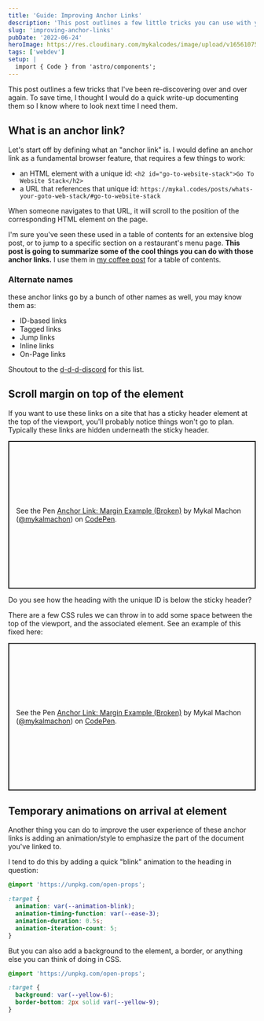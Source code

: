 ```yaml
---
title: 'Guide: Improving Anchor Links'
description: 'This post outlines a few little tricks you can use with your anchor links'
slug: 'improving-anchor-links'
pubDate: '2022-06-24'
heroImage: https://res.cloudinary.com/mykalcodes/image/upload/v1656107583/Mykal%20Codes/rick-rothenberg-Nqx3SaMp4kQ-unsplash.jpg
tags: ['webdev']
setup: |
  import { Code } from 'astro/components';
---
```


This post outlines a few tricks that I've been re-discovering over and over again. To save time, I thought I would do a quick write-up documenting them so I know where to look next time I need them.

## What is an anchor link?

Let's start off by defining what an "anchor link" is. I would define an anchor link as a fundamental browser feature, that requires a few things to work:

- an HTML element with a unique id: `<h2 id="go-to-website-stack">Go To Website Stack</h2>`
- a URL that references that unique id: `https://mykal.codes/posts/whats-your-goto-web-stack/#go-to-website-stack`

When someone navigates to that URL, it will scroll to the position of the corresponding HTML element on the page.

I'm sure you've seen these used in a table of contents for an extensive blog post, or to jump to a specific section on a restaurant's menu page.  **This post is going to summarize some of the cool things you can do with those anchor links.** I use them in [my coffee post](/posts/coffee-setup) for a table of contents.

### Alternate names

these anchor links go by a bunch of other names as well, you may know them as:

- ID-based links
- Tagged links
- Jump links
- Inline links
- On-Page links

Shoutout to the [d-d-d-discord](https://www.patreon.com/shoptalkshow) for this list.

## Scroll margin on top of the element

If you want to use these links on a site that has a sticky header element at the top of the viewport, you'll probably notice things won't go to plan. Typically these links are hidden underneath the sticky header.

<p class="codepen" data-height="300" data-default-tab="result" data-slug-hash="RwQXYrj" data-user="mykalmachon" style="height: 300px; box-sizing: border-box; display: flex; align-items: center; justify-content: center; border: 2px solid; margin: 1em 0; padding: 1em;">
  <span>See the Pen <a href="https://codepen.io/mykalmachon/pen/RwQXYrj">
  Anchor Link: Margin Example (Broken)</a> by Mykal Machon (<a href="https://codepen.io/mykalmachon">@mykalmachon</a>)
  on <a href="https://codepen.io">CodePen</a>.</span>
</p>
<script async src="https://cpwebassets.codepen.io/assets/embed/ei.js"></script>

Do you see how the heading with the unique ID is below the sticky header?

There are a few CSS rules we can throw in to add some space between the top of the viewport, and the associated element.
See an example of this fixed here:

<p class="codepen" data-height="300" data-default-tab="result" data-slug-hash="YzemOGr" data-user="mykalmachon" style="height: 300px; box-sizing: border-box; display: flex; align-items: center; justify-content: center; border: 2px solid; margin: 1em 0; padding: 1em;">
  <span>See the Pen <a href="https://codepen.io/mykalmachon/pen/YzemOGr">
  Anchor Link: Margin Example (Broken)</a> by Mykal Machon (<a href="https://codepen.io/mykalmachon">@mykalmachon</a>)
  on <a href="https://codepen.io">CodePen</a>.</span>
</p>
<script async src="https://cpwebassets.codepen.io/assets/embed/ei.js"></script>

## Temporary animations on arrival at element

Another thing you can do to improve the user experience of these anchor links is adding an animation/style to emphasize the part of the document you've linked to.

I tend to do this by adding a quick "blink" animation to the heading in question:

```css
@import 'https://unpkg.com/open-props';

:target {
  animation: var(--animation-blink);
  animation-timing-function: var(--ease-3);
  animation-duration: 0.5s;
  animation-iteration-count: 5;
}
```

But you can also add a background to the element, a border, or anything else you can think of doing in CSS.

```css
@import 'https://unpkg.com/open-props';

:target {
  background: var(--yellow-6);
  border-bottom: 2px solid var(--yellow-9);
}
```

